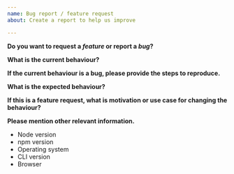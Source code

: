 ```yaml
---
name: Bug report / feature request
about: Create a report to help us improve

---
```


<!-- Please don't delete this template -->

**Do you want to request a *feature* or report a *bug*?**

**What is the current behaviour?**

**If the current behaviour is a bug, please provide the steps to reproduce.**

<!-- A great way to do this is to provide your configuration via a GitHub gist. -->

**What is the expected behaviour?**

**If this is a feature request, what is motivation or use case for changing the behaviour?**

**Please mention other relevant information.**
- Node version
- npm version
- Operating system
- CLI version
- Browser
